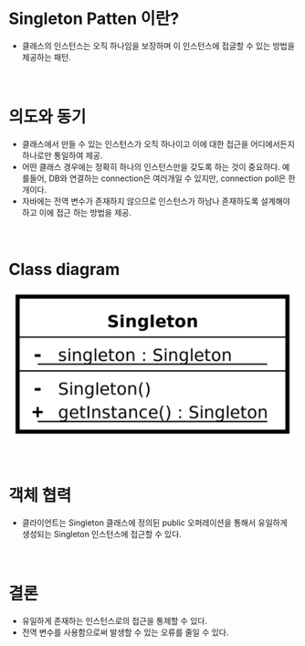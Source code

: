 
Singleton Patten 이란?
=====================
- 클래스의 인스턴스는 오직 하나임을 보장하며 이 인스턴스에 접글할 수 있는 방법을 제공하는 패턴.
  </br></br></br>


# 의도와 동기
- 클래스에서 만들 수 있는 인스턴스가 오직 하나이고 이에 대한 접근을 어디에서든지 하나로만 통일하여 제공.
- 어떤 클래스 경우에는 정확히 하나의 인스턴스만을 갖도록 하는 것이 중요하다. 예를들어, DB와 연결하는 connection은 여러개일 수 있지만, connection poll은 한 개이다.
- 자바에는 전역 변수가 존재하지 않으므로 인스턴스가 하남나 존재하도록 설계해야 하고 이에 접근 하는 방법을 제공.
  </br></br></br>

# Class diagram
![screensh](../img/singleton.png)
</br></br></br>

# 객체 협력
- 클라이언트는 Singleton 클래스에 정의된 public 오퍼레이션을 통해서 유일하게 생성되는 Singleton 인스턴스에 접근할 수 있다.
  </br></br></br>

# 결론
- 유일하게 존재하는 인스턴스로의 접근을 통제할 수 있다.
- 전역 변수를 사용함으로써 발생할 수 있는 오류를 줄일 수 있다.